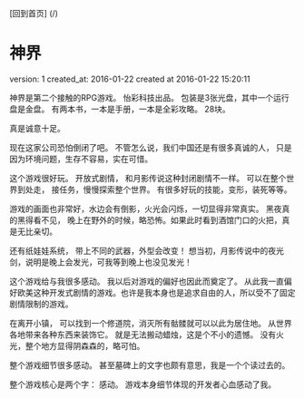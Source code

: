 [回到首页] (/)

# 神界

  version:  1
  created_at:  2016-01-22
  created at 2016-01-22 15:20:11 


  神界是第二个接触的RPG游戏。 怡彩科技出品。 
  包装是3张光盘，其中一个运行盘是金盘。
  有两本书，一本是手册，一本是全彩攻略。 
  28块。

  真是诚意十足。

  现在这家公司恐怕倒闭了吧。 不管怎么说，我们中国还是有很多真诚的人， 
  只是因为环境问题，生存不容易，实在可惜。

  这个游戏很好玩。 开放式剧情， 和月影传说这种封闭剧情不一样。
  可以在整个世界到处走， 接任务，慢慢探索整个世界。 
  有很多好玩的技能，变形，装死等等。

  游戏的画面也非常好，水边会有倒影，火光会闪烁，一切显得非常真实。
  黑夜真的黑得看不见， 晚上在野外的时候，略恐怖。如果此时看到酒馆门口的火把，真是无比亲切。 

  还有纸娃娃系统， 带上不同的武器，外型会改变！
  想当初，月影传说中的夜光剑，说明是晚上会发光，可我等到晚上也没见发光！

  这个游戏给与我很多感动。 
  我以后对游戏的偏好也因此而奠定了。
  从此我一直偏好欧美这种开发式剧情的游戏。也许是我本身也是追求自由的人，所以受不了固定剧情限制的游戏。

  在离开小镇， 可以找到一个修道院，消灭所有骷髅就可以以此为居住地。 
  从世界各地带来各种东西来装饰它。 就是无法搬动蜡烛，这是个不小的遗憾。
  没有火光，整个地方显得阴森森的，略可怕。

  整个游戏细节很多感动。 甚至墓碑上的文字也颇有意思，我是一个个读过去的。 

  整个游戏核心是两个字： 感动。 
  游戏本身细节体现的开发者心血感动了我。 
